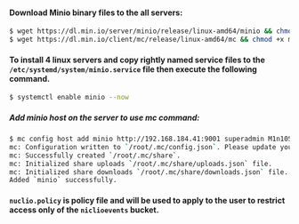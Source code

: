 #### Download Minio binary files to the all servers:
```bash
$ wget https://dl.min.io/server/minio/release/linux-amd64/minio && chmod +x minio && mv minio /usr/sbin/
$ wget https://dl.min.io/client/mc/release/linux-amd64/mc && chmod +x mc && mv mc /usr/sbin/
```

#### To install 4 linux servers and copy rightly named service files to the `/etc/systemd/system/minio.service` file then execute the following command.
```bash
$ systemctl enable minio --now
```

##### Add minio host on the server to use mc command:
```bash
$ mc config host add minio http://192.168.184.41:9001 superadmin M1n10Suer2dm1np244 --api s3v4
mc: Configuration written to `/root/.mc/config.json`. Please update your access credentials.
mc: Successfully created `/root/.mc/share`.
mc: Initialized share uploads `/root/.mc/share/uploads.json` file.
mc: Initialized share downloads `/root/.mc/share/downloads.json` file.
Added `minio` successfully.
```

#### `nuclio.policy` is policy file and will be used to apply to the user to restrict access only of the `niclioevents` bucket.
